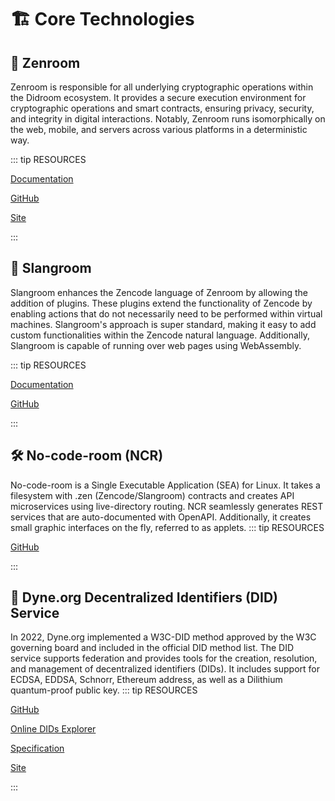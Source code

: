 # 🏗️ Core Technologies

## 🔐 Zenroom

Zenroom is responsible for all underlying cryptographic operations within the Didroom ecosystem. It provides a secure execution environment for cryptographic operations and smart contracts, ensuring privacy, security, and integrity in digital interactions. Notably, Zenroom runs isomorphically on the web, mobile, and servers across various platforms in a deterministic way.

::: tip RESOURCES

[Documentation](https://dev.zenroom.org/)

[GitHub](https://github.com/dyne/zenroom)

[Site](https://zenroom.org/)

:::

## 📜 Slangroom

Slangroom enhances the Zencode language of Zenroom by allowing the addition of plugins. These plugins extend the functionality of Zencode by enabling actions that do not necessarily need to be performed within virtual machines. Slangroom's approach is super standard, making it easy to add custom functionalities within the Zencode natural language. Additionally, Slangroom is capable of running over web pages using WebAssembly.

::: tip RESOURCES

[Documentation](https://dyne.org/slangroom)

[GitHub](https://github.com/syne/slangroom)

:::

## 🛠️ No-code-room (NCR)

No-code-room is a Single Executable Application (SEA) for Linux. It takes a filesystem with .zen (Zencode/Slangroom) contracts and creates API microservices using live-directory routing. NCR seamlessly generates REST services that are auto-documented with OpenAPI. Additionally, it creates small graphic interfaces on the fly, referred to as applets.
::: tip RESOURCES

[GitHub](https://github.com/forkbombeu/ncr)

:::

## 🔗 Dyne.org Decentralized Identifiers (DID) Service

In 2022, Dyne.org implemented a W3C-DID method approved by the W3C governing board and included in the official DID method list. The DID service supports federation and provides tools for the creation, resolution, and management of decentralized identifiers (DIDs). It includes support for ECDSA, EDDSA, Schnorr, Ethereum address, as well as a Dilithium quantum-proof public key.
::: tip RESOURCES

[GitHub](https://github.com/dyne/w3c-did)

[Online DIDs Explorer](https://explorer.did.dyne.org/)

[Specification](https://dyne.org/W3C-DID/)

[Site](https://forkbomb.solutions/component/w3c-did-federate-service/)

:::
